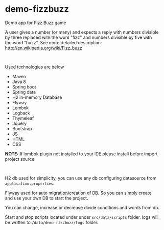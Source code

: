 # demo-fizzbuzz
Demo app for Fizz Buzz game

A user gives a number (or many) and expects a reply with numbers divisible by three replaced with the word "fizz" and numbers divisible by five with the word "buzz".
See more detailed description: http://en.wikipedia.org/wiki/Fizz_buzz

&nbsp;

Used technologies are below
- Maven
- Java 8
- Spring boot
- Spring data
- H2 in-memory Database
- Flyway
- Lombok
- Logback
- Thymeleaf
- Jquery
- Bootstrap
- JS
- HTML
- CSS

**NOTE:** If lombok plugin not installed to your IDE please install before import project source

&nbsp;

H2 db used for simplicity, you can use any db configuring datasource from `application.properties`.

Flyway used for auto migration/creation of DB. So you can simply create and use your own DB to start the project.

You can change, increase or decrease divide conditions and words from db.

Start and stop scripts located under under `src/data/scripts` folder. logs will be written to `/data/demo-fizzbuzz/logs` folder. 

